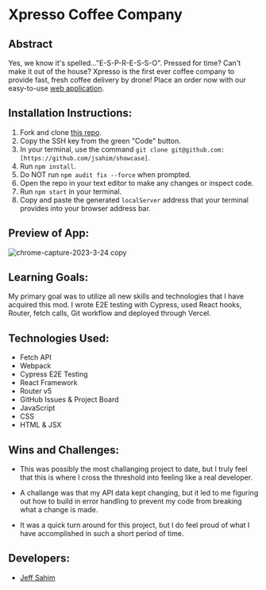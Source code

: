 # Xpresso Coffee Company

## Abstract

Yes, we know it's spelled..."E-S-P-R-E-S-S-O". Pressed for time? Can't make it out of the house? Xpresso is the first ever coffee company to provide fast, fresh coffee delivery by drone! Place an order now with our easy-to-use [web application](https://xpresso-coffee.vercel.app/home).

## Installation Instructions:
[//]: <>
1. Fork and clone [this repo](https://github.com/jsahim/showcase).
1. Copy the SSH key from the green "Code" button.
1. In your terminal, use the command `git clone git@github.com:[https://github.com/jsahim/showcase]`.
1. Run `npm install`.
1. Do NOT run `npm audit fix --force` when prompted.
1. Open the repo in your text editor to make any changes or inspect code.
1. Run `npm start` in your terminal.
1. Copy and paste the generated `localServer` address that your terminal provides into your browser address bar.


## Preview of App:

![chrome-capture-2023-3-24 copy](https://user-images.githubusercontent.com/107663888/233904204-acc8074d-f9b1-4fe7-8285-77244298032e.gif)

## Learning Goals:

My primary goal was to utilize all new skills and technologies that I have acquired this mod. I wrote E2E testing with Cypress, used React hooks, Router, fetch calls, Git workflow and deployed through Vercel.

## Technologies Used:
[//]: <>
- Fetch API
- Webpack
- Cypress E2E Testing
- React Framework
- Router v5
- GitHub Issues & Project Board
- JavaScript
- CSS
- HTML & JSX

## Wins and Challenges:

- This was possibly the most challanging project to date, but I truly feel that this is where I cross the threshold into feeling like a real developer.

- A challange was that my API data kept changing, but it led to me figuring out how to build in error handling to prevent my code from breaking what a change is made.

- It was a quick turn around for this project, but I do feel proud of what I have accomplished in such a short period of time.


## Developers:

- [Jeff Sahim](https://github.com/jsahim)
